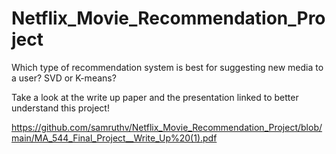 # Netflix_Movie_Recommendation_Project
Which type of recommendation system is best for suggesting new media to a user? SVD or K-means?

Take a look at the write up paper and the presentation linked to better understand this project!

https://github.com/samruthv/Netflix_Movie_Recommendation_Project/blob/main/MA_544_Final_Project__Write_Up%20(1).pdf
